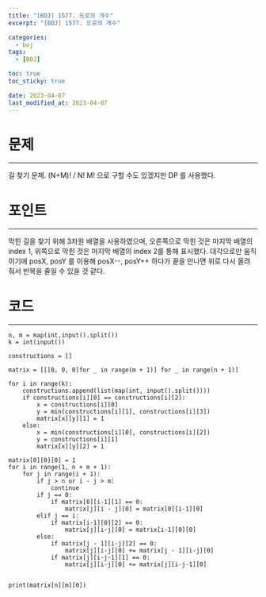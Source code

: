 ```yaml
---
title: "[BOJ] 1577. 도로의 개수"
excerpt: "[BOJ] 1577. 도로의 개수"

categories:
  - boj
tags:
  - [BOJ]

toc: true
toc_sticky: true

date: 2023-04-07
last_modified_at: 2023-04-07
---
```


# 문제

---

길 찾기 문제. 
(N+M)! / N! M!  으로 구할 수도 있겠지만 DP 를 사용했다.

# 포인트

---

막힌 길을 찾기 위해 3차원 배열을 사용하였으며, 오른쪽으로 막힌 것은 마지막 배열의 index 1, 위쪽으로 막힌 것은 마지막 배열의 index 2를 통해 표시했다.
대각으로만 움직이기에 posX, posY 를 이용해 posX--, posY++ 하다가 끝을 만나면 위로 다시 올려 줘서 반복을 줄일 수 있을 것 같다.

# 코드

---

```
n, m = map(int,input().split())
k = int(input())

constructions = []

matrix = [[[0, 0, 0]for _ in range(m + 1)] for _ in range(n + 1)]

for i in range(k):
    constructions.append(list(map(int, input().split())))
    if constructions[i][0] == constructions[i][2]:
        x = constructions[i][0]
        y = min(constructions[i][1], constructions[i][3])
        matrix[x][y][1] = 1
    else:
        x = min(constructions[i][0], constructions[i][2])
        y = constructions[i][1]
        matrix[x][y][2] = 1

matrix[0][0][0] = 1
for i in range(1, n + m + 1):
    for j in range(i + 1):
        if j > n or i - j > m:
            continue
        if j == 0:
            if matrix[0][i-1][1] == 0:
                matrix[j][i - j][0] = matrix[0][i-1][0]
        elif j == i:
            if matrix[i-1][0][2] == 0:
                matrix[j][i-j][0] = matrix[i-1][0][0]
        else:
            if matrix[j - 1][i-j][2] == 0:
                matrix[j][i-j][0] += matrix[j - 1][i-j][0]
            if matrix[j][i-j-1][1] == 0:
                matrix[j][i-j][0] += matrix[j][i-j-1][0]


print(matrix[n][m][0])

```

